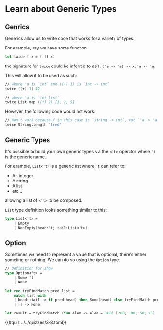 # Learn about Generic Types

## Genrics
Generics allow us to write code that works for a variety of types.

For example, say we have some function
```fsharp
let twice f x = f (f x)
```
the signature for `twice` could be inferred to as `f:('a -> 'a) -> x:'a -> 'a`.

This will allow it to be used as such:

```fsharp
// where 'a is `int` and ((+) 1) is `int -> int`
twice ((+) 1) 42

// where 'a is `int list`
twice List.map ((*) 2) [3, 2, 5]
```

However, the following code would not work:
```fsharp
// Won't work because f in this case is `string -> int`, not `'a -> 'a`
twice String.length "fred"
```

## Generic Types
It's possible to build your own generic types via the `<'t>` operator 
where `'t` is the generic name.

For example, `List<'t>` is a generic list where `'t` can refer to:
- An integer
- A string
- A list
- etc...

allowing a list of `<'t>` to be composed.

`List` type definition looks something similar to this:
```fsharp
type List<'t> =
    | Empty
    | NonEmpty(head:'t; tail:List<'t>)
```

## Option
Sometimes we need to represent a value that is optional, there's either someting or nothing. 
We can do so using the `Option` type.

```fsharp
// Definition for show
type Option<'t> =
    | Some 't
    | None

let rec tryFindMatch pred list =
    match list with
    | head::tail -> if pred(head) then Some(head) else tryFindMatch pred tail
    | [] -> None

let result = tryFindMatch (fun elem -> elem = 100) [200; 100; 50; 25]
```

{{#quiz ../../quizzes/3-8.toml}}
